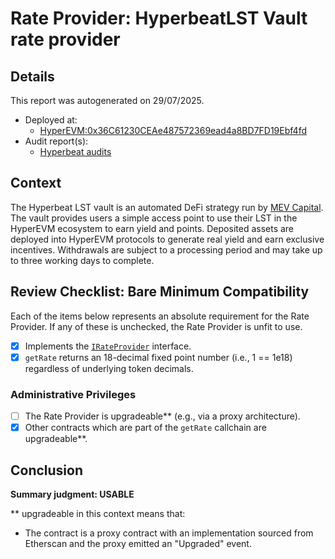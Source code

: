 
# Rate Provider: HyperbeatLST Vault rate provider

## Details
This report was autogenerated on 29/07/2025.

- Deployed at:
    - [HyperEVM:0x36C61230CEAe487572369ead4a8BD7FD19Ebf4fd](https://hyperevmscan.io/address/0x36C61230CEAe487572369ead4a8BD7FD19Ebf4fd)
- Audit report(s):
    - [Hyperbeat audits](https://docs.hyperbeat.org/resources/audits)

## Context
The Hyperbeat LST vault is an automated DeFi strategy run by [MEV Capital](https://www.mevcapital.com/). The vault provides users a simple access point to use their LST in the HyperEVM ecosystem to earn yield and points. Deposited assets are deployed into HyperEVM protocols to generate real yield and earn exclusive incentives. Withdrawals are subject to a processing period and may take up to three working days to complete.

## Review Checklist: Bare Minimum Compatibility
Each of the items below represents an absolute requirement for the Rate Provider. If any of these is unchecked, the Rate Provider is unfit to use.

- [x] Implements the [`IRateProvider`](https://github.com/balancer/balancer-v2-monorepo/blob/bc3b3fee6e13e01d2efe610ed8118fdb74dfc1f2/pkg/interfaces/contracts/pool-utils/IRateProvider.sol) interface.
- [x] `getRate` returns an 18-decimal fixed point number (i.e., 1 == 1e18) regardless of underlying token decimals.

### Administrative Privileges
- [ ] The Rate Provider is upgradeable** (e.g., via a proxy architecture).
- [x] Other contracts which are part of the `getRate` callchain are upgradeable**.

## Conclusion
**Summary judgment: USABLE**

** upgradeable in this context means that:
- The contract is a proxy contract with an implementation sourced from Etherscan and the proxy emitted an "Upgraded" event.
    
